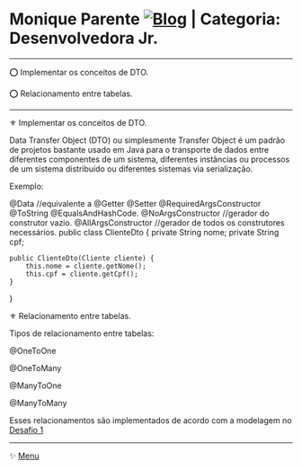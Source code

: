 # Monique Parente [![Blog](https://img.shields.io/badge/LinkedIn-0077B5?style=for-the-badge&logo=linkedin&logoColor=white)](https://www.linkedin.com/in/monique13/) | Categoria: Desenvolvedora Jr. 
______________________________________________________________________________________________________________________________________________________________________________

⭕ Implementar os conceitos de DTO.

⭕ Relacionamento entre tabelas.

______________________________________________________________________________________________________________________________________________________________________________

⚜ Implementar os conceitos de DTO.

Data Transfer Object (DTO) ou simplesmente Transfer Object é um padrão de projetos bastante usado em Java para o transporte de dados entre diferentes componentes de um sistema, diferentes instâncias ou processos de um sistema distribuído ou diferentes sistemas via serialização.

Exemplo: 

@Data  //equivalente a @Getter @Setter @RequiredArgsConstructor @ToString @EqualsAndHashCode.
@NoArgsConstructor //gerador do construtor vazio.
@AllArgsConstructor //gerador de todos os construtores necessários.
public class ClienteDto {
    private String nome;
    private String cpf;

    public ClienteDto(Cliente cliente) {
        this.nome = cliente.getNome();
        this.cpf = cliente.getCpf();
    }
}

⚜ Relacionamento entre tabelas. 

Tipos de relacionamento entre tabelas:

@OneToOne

@OneToMany

@ManyToOne

@ManyToMany

Esses relacionamentos são implementados de acordo com a modelagem no [Desafio 1](https://github.com/MoniqueParente/DesafiosBecaMoniqueParente/blob/features-modificacao/README.md)<br/>


______________________________________________________________________________________________________________________________________________________________________________
✨ [Menu](https://github.com/MoniqueParente/DesafiosBecaMoniqueParente/blob/main/README.md)<br/>


